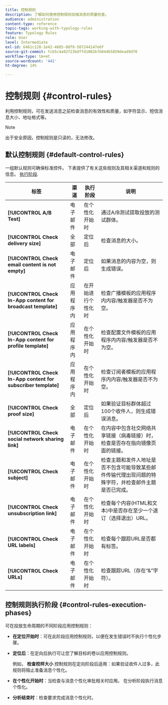 ```yaml
---
title: 控制规则
description: 了解如何使用控制规则加强消息的质量检查。
audience: administration
content-type: reference
topic-tags: working-with-typology-rules
feature: Typology Rules
role: User
level: Intermediate
exl-id: 6461c128-1e42-4685-88f8-507244147e6f
source-git-commit: fcb5c4a92f23bdffd1082b7b044b5859dead9d70
workflow-type: tm+mt
source-wordcount: '441'
ht-degree: 14%

---
```


# 控制规则 {#control-rules}

利用控制规则，可在发送消息之前检查消息的有效性和质量，如字符显示、短信消息大小、地址格式等。

>[!NOTE]
>
>出于安全原因，控制规则是只读的，无法修改。

## 默认控制规则 {#default-control-rules}

一组默认规则可确保标准控件。 下表提供了有关这些规则及其相关渠道和规则的信息。 [执行阶段](#control-rules-execution-phases).

| 标签 | 渠道 | 执行阶段 | 说明 |
|---------|----------|---------|---------|
| **[!UICONTROL A/B Test]** | 电子邮件 | 在个性化开始时 | 通过A/B测试提取投放的测试群体。 |
| **[!UICONTROL Check delivery size]** | 全部 | 定位后 | 检查消息的大小。 |
| **[!UICONTROL Check email content is not empty]** | 电子邮件 | 定位后 | 如果消息的内容为空，则生成错误。 |
| **[!UICONTROL Check In-App content for broadcast template]** | 应用程序内 | 在开始进行个性化时 | 检查广播模板的应用程序内内容/触发器是否不为空。 |
| **[!UICONTROL Check In-App content for profile template]** | 应用程序内 | 在个性化开始时 | 检查配置文件模板的应用程序内内容/触发器是否不为空。 |
| **[!UICONTROL Check In-App content for subscriber template]** | 应用程序内 | 在个性化开始时 | 检查订阅者模板的应用程序内内容/触发器是否不为空。 |
| **[!UICONTROL Check proof size]** | 全部 | 定位后 | 如果验证目标群体超过100个收件人，则生成错误消息。 |
| **[!UICONTROL Check social network sharing link]** | 电子邮件 | 在个性化开始时 | 在内容中包含社交网络共享链接（病毒链接）时，检查是否存在指向镜像页面的链接。 |
| **[!UICONTROL Check subject]** | 电子邮件 | 在个性化开始时 | 检查主题和发件人地址是否不包含可能导致某些邮件传输代理出现问题的特殊字符，并检查邮件主题是否已完成。 |
| **[!UICONTROL Check unsubscription link]** | 电子邮件 | 在个性化开始时 | 检查每个内容(HTML和文本)中是否存在至少一个退订（选择退出）URL。 |
| **[!UICONTROL Check URL labels]** | 电子邮件 | 在个性化开始时 | 检查每个跟踪URL是否都有标签。 |
| **[!UICONTROL Check URLs]** | 电子邮件 | 在个性化开始时 | 检查跟踪URL（存在“&amp;”字符）。 |

## 控制规则执行阶段 {#control-rules-execution-phases}

可在投放生命周期的不同阶段应用控制规则：

* **在定位开始时**：可在此阶段应用控制规则，以便在发生错误时不执行个性化步骤。

* **定位后**：在定向后执行可让您了解目标的卷以应用控制规则。

  例如， **检查校样大小** 控制规则在定向阶段后适用：如果验证收件人过多，此规则将阻止准备消息个性化。

* **在个性化开始时**：当检查与消息个性化审批相关时应用。 在分析阶段执行消息个性化。

* **分析结束时**：检查要求完成消息个性化时。
